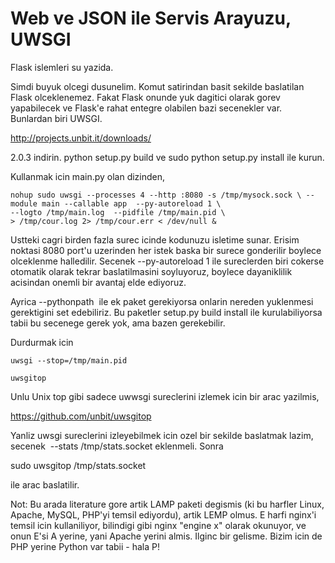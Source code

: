 # Web ve JSON ile Servis Arayuzu, UWSGI

Flask islemleri su yazida.

Simdi buyuk olcegi dusunelim. Komut satirindan basit sekilde
baslatilan Flask olceklenemez. Fakat Flask onunde yuk dagitici olarak
gorev yapabilecek ve Flask'e rahat entegre olabilen bazi secenekler
var. Bunlardan biri UWSGI.

http://projects.unbit.it/downloads/

2.0.3 indirin. python setup.py build ve sudo python setup.py install
ile kurun.

Kullanmak icin main.py olan dizinden,

```
nohup sudo uwsgi --processes 4 --http :8080 -s /tmp/mysock.sock \ --module main --callable app  --py-autoreload 1 \
--logto /tmp/main.log  --pidfile /tmp/main.pid \
> /tmp/cour.log 2> /tmp/cour.err < /dev/null &
```

Ustteki cagri birden fazla surec icinde kodunuzu isletime
sunar. Erisim noktasi 8080 port'u uzerinden her istek baska bir surece
gonderilir boylece olceklenme halledilir. Secenek --py-autoreload 1
ile sureclerden biri cokerse otomatik olarak tekrar baslatilmasini
soyluyoruz, boylece dayaniklilik acisindan onemli bir avantaj elde
ediyoruz.

Ayrica --pythonpath  ile ek paket gerekiyorsa onlarin nereden
yuklenmesi gerektigini set edebiliriz. Bu paketler setup.py build
install ile kurulabiliyorsa tabii bu secenege gerek yok, ama bazen
gerekebilir.

Durdurmak icin

```
uwsgi --stop=/tmp/main.pid 

uwsgitop
```

Unlu Unix top gibi sadece uwwsgi sureclerini izlemek icin bir arac yazilmis,

https://github.com/unbit/uwsgitop

Yanliz uwsgi sureclerini izleyebilmek icin ozel bir sekilde baslatmak lazim, secenek  --stats /tmp/stats.socket eklenmeli. Sonra

sudo uwsgitop /tmp/stats.socket

ile arac baslatilir.

Not: Bu arada literature gore artik LAMP paketi degismis (ki bu harfler Linux, Apache, MySQL, PHP'yi temsil ediyordu), artik LEMP olmus. E harfi nginx'i temsil icin kullaniliyor, bilindigi gibi nginx "engine x" olarak okunuyor, ve onun E'si A yerine, yani Apache yerini almis. Ilginc bir gelisme. Bizim icin de PHP yerine Python var tabii - hala P!





